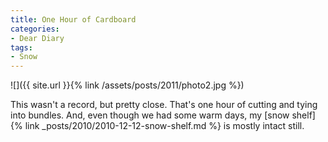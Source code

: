 ```yaml
---
title: One Hour of Cardboard
categories:
- Dear Diary
tags:
- Snow
---
```


![]({{ site.url }}{% link /assets/posts/2011/photo2.jpg %})
  



This wasn't a record, but pretty close. That's one hour of cutting and tying into bundles.
And, even though we had some warm days, my [snow shelf]{% link _posts/2010/2010-12-12-snow-shelf.md %} is mostly intact still.

